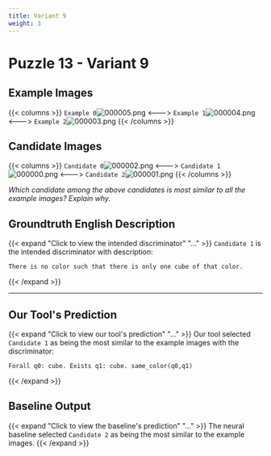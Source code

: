 ```yaml
---
title: Variant 9
weight: 3
---
```


# Puzzle 13 - Variant 9

## Example Images
{{< columns >}}
`Example 0`![000005.png](/clevr-variants/breaking/fovariant-9/render/images/CLEVR_val_000005.png)
<--->
`Example 1`![000004.png](/clevr-variants/breaking/fovariant-9/render/images/CLEVR_val_000004.png)
<--->
`Example 2`![000003.png](/clevr-variants/breaking/fovariant-9/render/images/CLEVR_val_000003.png)
{{< /columns >}}

## Candidate Images
{{< columns >}}
`Candidate 0`![000002.png](/clevr-variants/breaking/fovariant-9/render/images/CLEVR_val_000002.png)
<--->
`Candidate 1`![000000.png](/clevr-variants/breaking/fovariant-9/render/images/CLEVR_val_000000.png)
<--->
`Candidate 2`![000001.png](/clevr-variants/breaking/fovariant-9/render/images/CLEVR_val_000001.png)
{{< /columns >}}

*Which candidate among the above candidates is most similar to all the example images? Explain why.*

## Groundtruth English Description

{{< expand "Click to view the intended discriminator" "..." >}}
`Candidate 1` is the intended discriminator with description:
```plaintext 
There is no color such that there is only one cube of that color.
```
{{< /expand >}}

---



## Our Tool's Prediction

{{< expand "Click to view our tool's prediction" "..." >}}
Our tool selected `Candidate 1` as being the most similar to the example images with the discriminator:
```plaintext
Forall q0: cube. Exists q1: cube. same_color(q0,q1)
```
{{< /expand >}}



## Baseline Output

{{< expand "Click to view the baseline's prediction" "..." >}}
The neural baseline selected `Candidate 2` as being the most similar to the example images.
{{< /expand >}}


